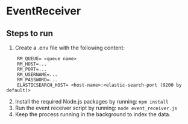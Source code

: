 # EventReceiver 
## Steps to run
1. Create a .env file with the following content:
```
    RM_QUEUE= <queue name>
    RM_HOST=...
    RM_PORT=...
    RM_USERNAME=...
    RM_PASSWORD=...
    ELASTICSEARCH_HOST= <host-name>:<elastic-search-port (9200 by default)>
```
2. Install the required Node.js packages by running: `npm install`
3. Run the event receiver script by running: `node event_receiver.js`
4. Keep the process running in the background to index the data.